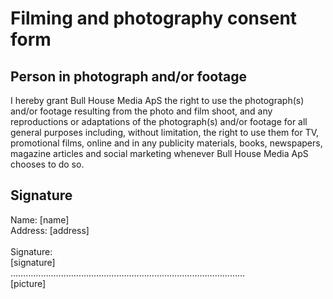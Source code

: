 # Filming and photography consent form

## Person in photograph and/or footage
I hereby grant Bull House Media ApS the right to use the photograph(s) and/or footage resulting from the photo and film shoot, and any reproductions or adaptations of the photograph(s) and/or footage for all general purposes including, without limitation, the right to use them for TV, promotional films, online and in any publicity materials, books, newspapers, magazine articles and social marketing whenever Bull House Media ApS chooses to do so.

## Signature
Name: [name] </br>
Address: [address] </br>
</br>
Signature:</br>
[signature]</br>
…………………………………………………………………………………</br>
[picture]</br>
